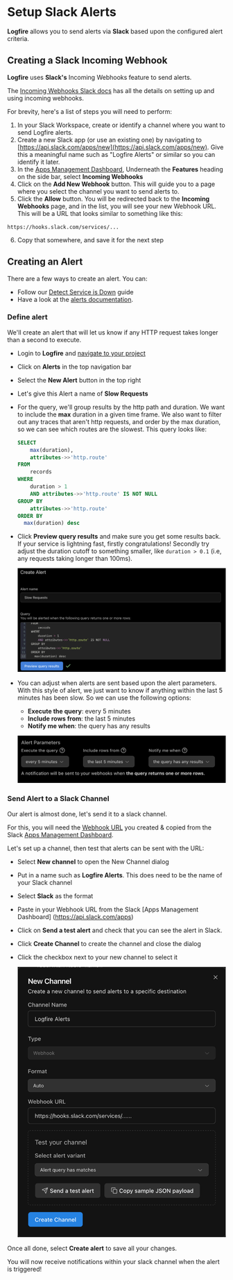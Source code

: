 # Setup Slack Alerts

**Logfire** allows you to send alerts via **Slack** based upon the configured alert criteria.

## Creating a Slack Incoming Webhook

**Logfire** uses **Slack's** Incoming Webhooks feature to send alerts.

The [Incoming Webhooks Slack docs](https://api.slack.com/messaging/webhooks) has all the details on setting up and using incoming webhooks.

For brevity, here's a list of steps you will need to perform:

1. In your Slack Workspace, create or identify a channel where you want to send Logfire alerts.
2. Create a new Slack app (or use an existing one) by navigating to [https://api.slack.com/apps/new](https://api.slack.com/apps/new).  Give this a meaningful name such as "Logfire Alerts" or similar so you can identify it later.
3. In the [Apps Management Dashboard](https://api.slack.com/apps), Underneath the **Features** heading on the side bar, select **Incoming Webhooks**
4. Click on the **Add New Webhook** button.  This will guide you to a page where you select the channel you want to send alerts to.
5. Click the **Allow** button.  You will be redirected back to the **Incoming Webhooks** page, and in the list, you will see your new Webhook URL.  This will be a URL that looks similar to something like this:
  ```
  https://hooks.slack.com/services/...
  ```
6. Copy that somewhere, and save it for the next step


## Creating an Alert

There are a few ways to create an alert.  You can:

* Follow our [Detect Service is Down](./detect-service-is-down.md) guide
* Have a look at the [alerts documentation](../guides/web-ui/alerts.md).

### Define alert

We'll create an alert that will let us know if any HTTP request takes longer than a second to execute.

* Login to **Logfire** and [navigate to your project](https://logfire-us.pydantic.dev/-/redirect/latest-project)
* Click on **Alerts** in the top navigation bar
* Select the **New Alert** button in the top right
* Let's give this Alert a name of **Slow Requests**
* For the query, we'll group results by the http path and duration.  We want to include the **max** duration in a given time frame.  We also want to filter out any traces that aren't http requests, and order by the max duration, so we can see which routes are the slowest.  This query looks like:
  ```sql
  SELECT
      max(duration),
      attributes->>'http.route'
  FROM
      records
  WHERE
      duration > 1
      AND attributes->>'http.route' IS NOT NULL
  GROUP BY
      attributes->>'http.route'
  ORDER BY
    max(duration) desc
  ```
* Click **Preview query results** and make sure you get some results back.  If your service is lightning fast, firstly congratulations! Secondly try adjust the duration cutoff to something smaller, like `duration > 0.1` (i.e, any requests taking longer than 100ms).

    ![](../images/guide/browser-alerts-create-alert.png)

* You can adjust when alerts are sent based upon the alert parameters.  With this style of alert, we just want to know if anything within the last 5 minutes has been slow.  So we can use the following options:
    * **Execute the query**: every 5 minutes
    * **Include rows from**: the last 5 minutes
    * **Notify me when**: the query has any results

    ![](../images/guide/browser-alerts-parameters.png)

### Send Alert to a Slack Channel

Our alert is almost done, let's send it to a slack channel.

For this, you will need the [Webhook URL](#creating-a-slack-incoming-webhook) you created & copied from the  Slack [Apps Management Dashboard](https://api.slack.com/apps).

Let's set up a channel, then test that alerts can be sent with the URL:

* Select **New channel** to open the New Channel dialog
* Put in a name such as **Logfire Alerts**.  This does need to be the name of your Slack     channel
* Select **Slack** as the format
* Paste in your Webhook URL from the Slack [Apps Management Dashboard]    (https://api.slack.com/apps)
* Click on **Send a test alert** and check that you can see the alert in Slack.
* Click **Create Channel** to create the channel and close the dialog
* Click the checkbox next to your new channel to select it

    ![](../images/guide/browser-alerts-create-channel.png)

Once all done, select **Create alert** to save all your changes.

You will now receive notifications within your slack channel when the alert is triggered!
